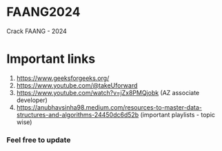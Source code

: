 # FAANG2024
Crack FAANG - 2024


# Important links
1. https://www.geeksforgeeks.org/
2. https://www.youtube.com/@takeUforward
3. https://www.youtube.com/watch?v=jZx8PMQjobk (AZ associate developer)
4. https://anubhavsinha98.medium.com/resources-to-master-data-structures-and-algorithms-24450dc6d52b (important playlists - topic wise)

### Feel free to update
